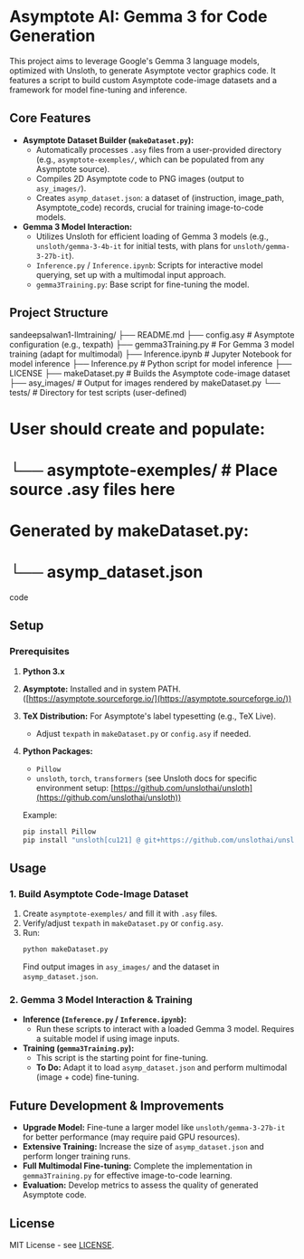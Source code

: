 # Asymptote AI: Gemma 3 for Code Generation

This project aims to leverage Google's Gemma 3 language models, optimized with Unsloth, to generate Asymptote vector graphics code. It features a script to build custom Asymptote code-image datasets and a framework for model fine-tuning and inference.

## Core Features

*   **Asymptote Dataset Builder (`makeDataset.py`):**
    *   Automatically processes `.asy` files from a user-provided directory (e.g., `asymptote-exemples/`, which can be populated from any Asymptote source).
    *   Compiles 2D Asymptote code to PNG images (output to `asy_images/`).
    *   Creates `asymp_dataset.json`: a dataset of (instruction, image_path, Asymptote_code) records, crucial for training image-to-code models.
*   **Gemma 3 Model Interaction:**
    *   Utilizes Unsloth for efficient loading of Gemma 3 models (e.g., `unsloth/gemma-3-4b-it` for initial tests, with plans for `unsloth/gemma-3-27b-it`).
    *   `Inference.py` / `Inference.ipynb`: Scripts for interactive model querying, set up with a multimodal input approach.
    *   `gemma3Training.py`: Base script for fine-tuning the model.

## Project Structure

sandeepsalwan1-llmtraining/
├── README.md
├── config.asy          # Asymptote configuration (e.g., texpath)
├── gemma3Training.py   # For Gemma 3 model training (adapt for multimodal)
├── Inference.ipynb     # Jupyter Notebook for model inference
├── Inference.py        # Python script for model inference
├── LICENSE
├── makeDataset.py      # Builds the Asymptote code-image dataset
├── asy_images/         # Output for images rendered by makeDataset.py
└── tests/              # Directory for test scripts (user-defined)
# User should create and populate:
# └── asymptote-exemples/ # Place source .asy files here
# Generated by makeDataset.py:
# └── asymp_dataset.json

code


## Setup

### Prerequisites

1.  **Python 3.x**
2.  **Asymptote:** Installed and in system PATH. ([https://asymptote.sourceforge.io/](https://asymptote.sourceforge.io/))
3.  **TeX Distribution:** For Asymptote's label typesetting (e.g., TeX Live).
    *   Adjust `texpath` in `makeDataset.py` or `config.asy` if needed.
4.  **Python Packages:**
    *   `Pillow`
    *   `unsloth`, `torch`, `transformers` (see Unsloth docs for specific environment setup: [https://github.com/unslothai/unsloth](https://github.com/unslothai/unsloth))

    Example:
    ```bash
    pip install Pillow
    pip install "unsloth[cu121] @ git+https://github.com/unslothai/unsloth.git" # Adjust for your CUDA
    ```

## Usage

### 1. Build Asymptote Code-Image Dataset

1.  Create `asymptote-exemples/` and fill it with `.asy` files.
2.  Verify/adjust `texpath` in `makeDataset.py` or `config.asy`.
3.  Run:
    ```bash
    python makeDataset.py
    ```
    Find output images in `asy_images/` and the dataset in `asymp_dataset.json`.

### 2. Gemma 3 Model Interaction & Training

*   **Inference (`Inference.py` / `Inference.ipynb`):**
    *   Run these scripts to interact with a loaded Gemma 3 model. Requires a suitable model if using image inputs.
*   **Training (`gemma3Training.py`):**
    *   This script is the starting point for fine-tuning.
    *   **To Do:** Adapt it to load `asymp_dataset.json` and perform multimodal (image + code) fine-tuning.

## Future Development & Improvements

*   **Upgrade Model:** Fine-tune a larger model like `unsloth/gemma-3-27b-it` for better performance (may require paid GPU resources).
*   **Extensive Training:** Increase the size of `asymp_dataset.json` and perform longer training runs.
*   **Full Multimodal Fine-tuning:** Complete the implementation in `gemma3Training.py` for effective image-to-code learning.
*   **Evaluation:** Develop metrics to assess the quality of generated Asymptote code.

## License

MIT License - see [LICENSE](LICENSE).
